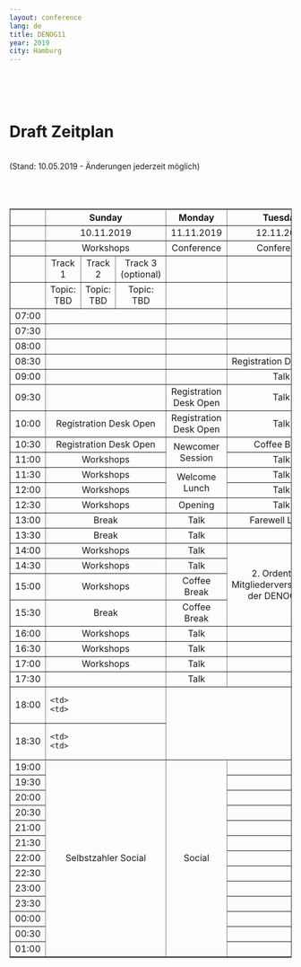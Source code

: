 ```yaml
---
layout: conference
lang: de
title: DENOG11
year: 2019
city: Hamburg
---
```

<br>
<br>
<br>
<h1>Draft Zeitplan</h1><br>
(Stand: 10.05.2019 - Änderungen jederzeit möglich)<br>
<br>
<br>
<br>
<table border='1' padding='50'>
  <tr>
    <th></th>
    <th colspan='3'><b><center>Sunday
    <th><b><center>Monday
    <th><b><center>Tuesday

  <tr>
    <td>
    <td colspan='3'><center>10.11.2019
    <td><center>11.11.2019
    <td><center>12.11.2019

  <tr>
    <td>
    <td colspan='3'><center>Workshops
    <td><center>Conference
    <td><center>Conference

  <tr>
    <td>
    <td><center>Track 1
    <td><center>Track 2
    <td><center>Track 3<br>(optional)
    <td>
    <td>

  <tr>
    <td>
    <td><center>Topic:<br>TBD
    <td><center>Topic:<br>TBD
    <td><center>Topic:<br>TBD
    <td>
    <td>

  <tr>
    <td>07:00
    <td colspan='3'>
    <td>
    <td>

  <tr>
    <td>07:30
    <td colspan='3'>
    <td>
    <td>

  <tr>
    <td>08:00
    <td colspan='3'>
    <td>
    <td>

  <tr>
    <td>08:30
    <td colspan='3'>
    <td>
    <td><center>Registration Desk Open

  <tr>
    <td>09:00
    <td colspan='3'>
    <td>
    <td><center>Talk

  <tr>
    <td>09:30
    <td colspan='3'>
    <td><center>Registration Desk Open
    <td><center>Talk

  <tr>
    <td>10:00
    <td colspan='3'><center>Registration Desk Open
    <td><center>Registration Desk Open
    <td><center>Talk

  <tr>
    <td>10:30
    <td colspan='3'><center>Registration Desk Open
    <td rowspan='2'><center>Newcomer Session
    <td><center>Coffee Break

  <tr>
    <td>11:00
    <td colspan='3'><center>Workshops
    <td><center>Talk

  <tr>
    <td>11:30
    <td colspan='3'><center>Workshops
    <td rowspan='2'><center>Welcome Lunch
    <td><center>Talk

  <tr>
    <td>12:00
    <td colspan='3'><center>Workshops
    <td><center>Talk

  <tr>
    <td>12:30
    <td colspan='3'><center>Workshops
    <td><center>Opening
    <td><center>Talk

  <tr>
    <td>13:00
    <td colspan='3'><center>Break
    <td><center>Talk
    <td><center>Farewell Lunch

  <tr>
    <td>13:30
    <td colspan='3'><center>Break
    <td><center>Talk
    <td>

  <tr>
    <td>14:00
    <td colspan='3'><center>Workshops
    <td><center>Talk
    <td rowspan='4'><center>2. Ordentliche<br>Mitgliederversammlung<br>der DENOG e.V.

  <tr>
    <td>14:30
    <td colspan='3'><center>Workshops
    <td><center>Talk


  <tr>
    <td>15:00
    <td colspan='3'><center>Workshops
    <td><center>Coffee Break

  <tr>
    <td>15:30
    <td colspan='3'><center>Break
    <td><center>Coffee Break

  <tr>
    <td>16:00
    <td colspan='3'><center>Workshops
    <td><center>Talk
    <td>

  <tr>
    <td>16:30
    <td colspan='3'><center>Workshops
    <td><center>Talk
    <td>

  <tr>
    <td>17:00
    <td colspan='3'><center>Workshops
    <td><center>Talk
    <td>

  <tr>
    <td>17:30
    <td colspan='3'>
    <td><center>Talk
    <td>

  <tr>
    <td>18:00
    <td colspan='3'>

    <td>
    <td>

  <tr>
    <td>18:30
    <td colspan='3'>

    <td>
    <td>

  <tr>
    <td>19:00
    <td  colspan='3' rowspan='13'><center>Selbstzahler Social
    <td rowspan='13'><center>Social
    <td>

  <tr>
    <td>19:30
    <td colspan='3'>
    <td>

  <tr>
    <td>20:00
    <td colspan='3'>
    <td>

  <tr>
    <td>20:30
    <td colspan='3'>
    <td>

  <tr>
    <td>21:00
    <td colspan='3'>
    <td>

  <tr>
    <td>21:30
    <td colspan='3'>
    <td>

  <tr>
    <td>22:00
    <td colspan='3'>
    <td>

  <tr>
    <td>22:30
    <td colspan='3'>
    <td>

  <tr>
    <td>23:00
    <td colspan='3'>
    <td>

  <tr>
    <td>23:30
    <td colspan='3'>
    <td>

  <tr>
    <td>00:00
    <td colspan='3'>
    <td>

  <tr>
    <td>00:30
    <td colspan='3'>
    <td>


  <tr>
    <td>01:00
    <td colspan='3'>
    <td>
